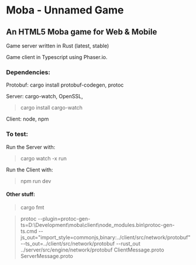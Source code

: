 # Moba - Unnamed Game

## An HTML5 Moba game for Web & Mobile

Game server written in Rust (latest, stable)

Game client in Typescript using Phaser.io.

### Dependencies:

Protobuf: cargo install protobuf-codegen, protoc

Server: cargo-watch, OpenSSL, 

> cargo install cargo-watch

Client: node, npm

### To test:

Run the Server with:

> cargo watch -x run

Run the Client with:

> npm run dev

#### Other stuff:

> cargo fmt

> protoc --plugin=protoc-gen-ts=D:\Development\moba\client\node_modules\.bin\protoc-gen-ts.cmd --js_out="import_style=commonjs,binary:../client/src/network/protobuf" --ts_out=../client/src/network/protobuf --rust_out ../server/src/engine/network/protobuf ClientMessage.proto ServerMessage.proto